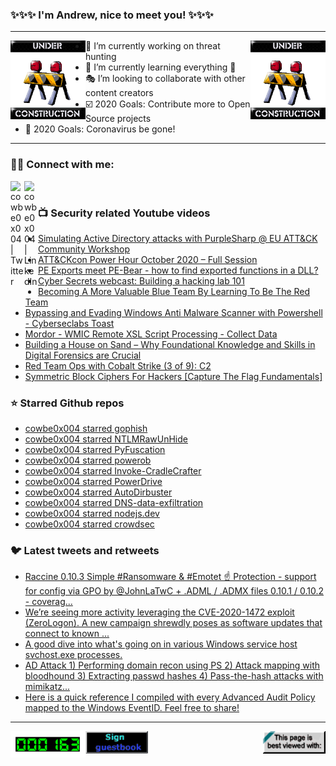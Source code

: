 ### ✨✨✨ I'm Andrew, nice to meet you! ✨✨✨

---
<img align="left" width="120px" src="https://raw.githubusercontent.com/cowbe0x004/cowbe0x004/master/images/image004.gif" />
<img align="right" width="120px" src="https://raw.githubusercontent.com/cowbe0x004/cowbe0x004/master/images/image004.gif" />

- 📖 I’m currently working on threat hunting
- 📘 I’m currently learning everything 🤣
- 🎭 I’m looking to collaborate with other content creators
- ☑️ 2020 Goals: Contribute more to Open Source projects
- 🦠 2020 Goals: Coronavirus be gone!

---

### 🤝🏽 Connect with me:
[<img align="left" alt="cowbe0x004 | Twitter" width="22px" src="https://cdn.jsdelivr.net/npm/simple-icons@v3/icons/twitter.svg" />][twitter]
[<img align="left" alt="cowbe0x004 | LinkedIn" width="22px" src="https://cdn.jsdelivr.net/npm/simple-icons@v3/icons/linkedin.svg" />][linkedin]

<!--
[<img align="left" alt="cowbe0x004.com" width="22px" src="https://raw.githubusercontent.com/iconic/open-iconic/master/svg/globe.svg" />][website]
[<img align="left" alt="cowbe0x004 | YouTube" width="22px" src="https://cdn.jsdelivr.net/npm/simple-icons@v3/icons/youtube.svg" />][youtube]
[<img align="left" alt="cowbe0x004 | Instagram" width="22px" src="https://cdn.jsdelivr.net/npm/simple-icons@v3/icons/instagram.svg" />][instagram]
-->

<br />

### 📺 Security related Youtube videos
<!-- YOUTUBE:START -->
- [Simulating Active Directory attacks with  PurpleSharp @ EU ATT&CK Community Workshop](https://www.youtube.com/watch?v=onqdJ-IO9Dk)
- [ATT&CKcon Power Hour October 2020 – Full Session](https://www.youtube.com/watch?v=HY_LxMpMQ1A)
- [PE Exports meet PE-Bear - how to find exported functions in a DLL?](https://www.youtube.com/watch?v=4gN91tJmHGU)
- [Cyber Secrets webcast: Building a hacking lab 101](https://www.youtube.com/watch?v=BbdmXTtCo-4)
- [Becoming A More Valuable Blue Team By Learning To Be The Red Team](https://www.youtube.com/watch?v=_jdwhO3HEPo)
- [Bypassing and Evading Windows Anti Malware Scanner with Powershell - Cyberseclabs Toast](https://www.youtube.com/watch?v=r9JH8aaq8CQ)
- [Mordor - WMIC Remote  XSL Script Processing - Collect Data](https://www.youtube.com/watch?v=6iteEfbuwU8)
- [Building a House on Sand – Why Foundational Knowledge and Skills in Digital Forensics are Crucial](https://www.youtube.com/watch?v=ZURs_d7YMmg)
- [Red Team Ops with Cobalt Strike (3 of 9): C2](https://www.youtube.com/watch?v=Z8n9bIPAIao)
- [Symmetric Block Ciphers For Hackers [Capture The Flag Fundamentals]](https://www.youtube.com/watch?v=WwH10F-l4jU)
<!-- YOUTUBE:END -->

### ⭐ Starred Github repos
<!-- GITHUB_STAR:START -->
- [cowbe0x004 starred gophish](https://github.com/gophish/gophish)
- [cowbe0x004 starred NTLMRawUnHide](https://github.com/mlgualtieri/NTLMRawUnHide)
- [cowbe0x004 starred PyFuscation](https://github.com/CBHue/PyFuscation)
- [cowbe0x004 starred powerob](https://github.com/cwolff411/powerob)
- [cowbe0x004 starred Invoke-CradleCrafter](https://github.com/danielbohannon/Invoke-CradleCrafter)
- [cowbe0x004 starred PowerDrive](https://github.com/denisugarte/PowerDrive)
- [cowbe0x004 starred AutoDirbuster](https://github.com/NetSPI/AutoDirbuster)
- [cowbe0x004 starred DNS-data-exfiltration](https://github.com/vp777/DNS-data-exfiltration)
- [cowbe0x004 starred nodejs.dev](https://github.com/nodejs/nodejs.dev)
- [cowbe0x004 starred crowdsec](https://github.com/crowdsecurity/crowdsec)
<!-- GITHUB_STAR:END -->

### 🐦 Latest tweets and retweets
<!-- TWEETS:START -->
- [Raccine 0.10.3 Simple #Ransomware & #Emotet ☝️ Protection - support for config via GPO by @JohnLaTwC + .ADML / .ADMX files 0.10.1 / 0.10.2 - coverag...](https://twitter.com/cyb3rops/status/1317854838928060416)
- [We’re seeing more activity leveraging the CVE-2020-1472 exploit (ZeroLogon). A new campaign shrewdly poses as software updates that connect to known ...](https://twitter.com/MsftSecIntel/status/1313598440719355904)
- [A good dive into what's going on in various Windows service host svchost.exe processes.](https://twitter.com/dragosr/status/1310432810520293379)
- [AD Attack 1) Performing domain recon using PS  2) Attack mapping with bloodhound  3) Extracting passwd hashes   4) Pass-the-hash attacks with mimikatz...](https://twitter.com/CyberWarship/status/1309127376283013120)
- [Here is a quick reference I compiled with every Advanced Audit Policy mapped to the Windows EventID. Feel free to share!](https://twitter.com/Ben0xA/status/1308455521385615360)
<!-- TWEETS:END -->

---

[<img align="left" width="120px" src="https://raw.githubusercontent.com/cowbe0x004/cowbe0x004/master/images/visitors.gif" />][visitor]
[<img align="left" alt="Sign My Guestbook" width="100px" src="https://raw.githubusercontent.com/cowbe0x004/cowbe0x004/master/images/sign_guest_book.gif" />][guestbook]
[<img align="right" width="100px" src="https://raw.githubusercontent.com/cowbe0x004/cowbe0x004/master/images/netscape.gif" />][netscape]


[website]: https://cowbe0x004.com
[twitter]: https://twitter.com/cowbe0x004
[youtube]: https://youtube.com/
[instagram]: https://instagram.com/
[linkedin]: https://www.linkedin.com/in/anhuang/
[guestbook]: https://github.com/cowbe0x004/cowbe0x004/issues
[netscape]: https://github.com/cowbe0x004/cowbe0x004
[visitor]: https://github.com/cowbe0x004/cowbe0x004
